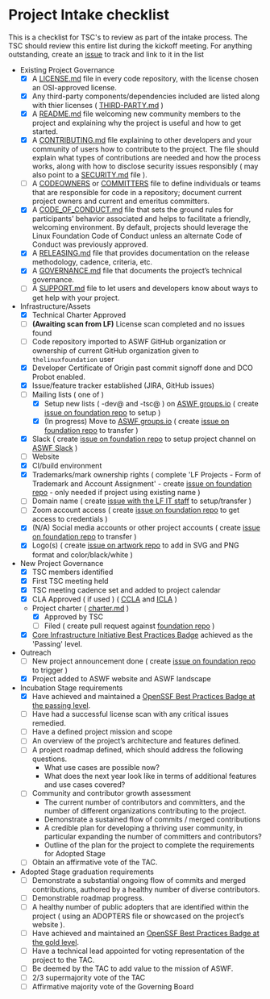 # Project Intake checklist

This is a checklist for TSC's to review as part of the intake process. The TSC should review this entire list during the kickoff meeting. For anything outstanding, create an [issue](../issues) to track and link to it in the list

- Existing Project Governance
  - [X] A [LICENSE.md](../LICENSE.md) file in every code repository, with the license chosen an OSI-approved license.
  - [X] Any third-party components/dependencies included are listed along with thier licenses ( [THIRD-PARTY.md](../THIRD-PARTY.md) )
  - [X] A [README.md](../README.md) file welcoming new community members to the project and explaining why the project is useful and how to get started.
  - [X] A [CONTRIBUTING.md](../CONTRIBUTING.md) file explaining to other developers and your community of users how to contribute to the project. The file should explain what types of contributions are needed and how the process works, along with how to disclose security issues responsibly ( may also point to a [SECURITY.md](../SECURITY.md) file ).
  - [ ] A [CODEOWNERS](../CODEOWNERS) or [COMMITTERS](../COMMITERS.csv) file to define individuals or teams that are responsible for code in a repository; document current project owners and current and emeritus committers.
  - [X] A [CODE_OF_CONDUCT.md](../CODE_OF_CONDUCT.md) file that sets the ground rules for participants’ behavior associated and helps to facilitate a friendly, welcoming environment. By default, projects should leverage the Linux Foundation Code of Conduct unless an alternate Code of Conduct was previously approved.
  - [X] A [RELEASING.md](../RELEASING.md) file that provides documentation on the release methodology, cadence, criteria, etc.
  - [X] A [GOVERNANCE.md](../GOVERNANCE.md) file that documents the project’s technical governance.
  - [ ] A [SUPPORT.md](../SUPPORT.md) file to let users and developers know about ways to get help with your project.
- Infrastructure/Assets
  - [X] Technical Charter Approved
  - [ ] **(Awaiting scan from LF)** License scan completed and no issues found
  - [ ] Code repository imported to ASWF GitHub organization or ownership of current GitHub organization given to `thelinuxfoundation` user
  - [X] Developer Certificate of Origin past commit signoff done and DCO Probot enabled.
  - [X] Issue/feature tracker established (JIRA, GitHub issues)
  - [ ] Mailing lists ( one of )
    - [X] Setup new lists ( -dev@ and -tsc@ ) on [ASWF groups.io](https://lists.aswf.io) ( create [issue on foundation repo](https://github.com/AcademySoftwareFoundation/foundation/issues/new) to setup )
    - [X] (In progress) Move to [ASWF groups.io](https://lists.aswf.io) ( create [issue on foundation repo](https://github.com/AcademySoftwareFoundation/foundation/issues/new) to transfer )
  - [X] Slack ( create [issue on foundation repo](https://github.com/AcademySoftwareFoundation/foundation/issues/new) to setup project channel on [ASWF Slack](https://slack.aswf.io) )
  - [ ] Website
  - [X] CI/build environment
  - [X] Trademarks/mark ownership rights ( complete 'LF Projects - Form of Trademark and Account Assignment' - create [issue on foundation repo](https://github.com/AcademySoftwareFoundation/foundation/issues/new) - only needed if project using existing name )
  - [ ] Domain name	( create [issue with the LF IT staff](https://jira.linuxfoundation.org/plugins/servlet/theme/portal/2/group/19) to setup/transfer )
  - [ ] Zoom account access ( create [issue on foundation repo](https://github.com/AcademySoftwareFoundation/foundation/issues/new) to get access to credentials )
  - [X] (N/A) Social media accounts or other project accounts	( create [issue on foundation repo](https://github.com/AcademySoftwareFoundation/foundation/issues/new) to transfer )
  - [X] Logo(s)	( create [issue on artwork repo](https://github.com/AcademySoftwareFoundation/artwork/issues/new) to add in SVG and PNG format and color/black/white )
- New Project Governance
  - [X] TSC members identified
  - [X] First TSC meeting held
  - [X] TSC meeting cadence set and added to project calendar
  - [X] CLA Approved ( if used ) ( [CCLA](CLA-corporate.md) and [ICLA](CLA-individual.md) )
  - Project charter	( [charter.md](charter.md) )
    - [X] Approved by TSC
    - [ ] Filed ( create pull request against [foundation repo](https://github.com/AcademySoftwareFoundation/foundation) )
  - [X] [Core Infrastructure Initiative Best Practices Badge](https://bestpractices.coreinfrastructure.org/) achieved as the 'Passing' level.
- Outreach
  - [ ] New project announcement done ( create [issue on foundation repo](https://github.com/AcademySoftwareFoundation/foundation/issues/new) to trigger )
  - [X] Project added to ASWF website and ASWF landscape
- Incubation Stage requirements
  - [X] Have achieved and maintained a [OpenSSF Best Practices Badge at the passing level](https://bestpractices.coreinfrastructure.org/en/criteria).
  - [ ] Have had a successful license scan with any critical issues remedied.
  - [ ] Have a defined project mission and scope
  - [ ] An overview of the project’s architecture and features defined.
  - [ ] A project roadmap defined, which should address the following questions.
    - What use cases are possible now?
    - What does the next year look like in terms of additional features and use cases covered?
  - [ ] Community and contributor growth assessment
    - The current number of contributors and committers, and the number of different organizations contributing to the project.
    - Demonstrate a sustained flow of commits / merged contributions
    - A credible plan for developing a thriving user community, in particular expanding the number of committers and contributors?
    - Outline of the plan for the project to complete the requirements for Adopted Stage
  - [ ] Obtain an affirmative vote of the TAC.
- Adopted Stage graduation requirements
  - [ ] Demonstrate a substantial ongoing flow of commits and merged contributions, authored by a healthy number of diverse contributors.
  - [ ] Demonstrable roadmap progress.
  - [ ] A healthy number of public adopters that are identified within the project ( using an ADOPTERS file or showcased on the project’s website ).
  - [ ] Have achieved and maintained an [OpenSSF Best Practices Badge at the gold level](https://bestpractices.coreinfrastructure.org/en/criteria/2).
  - [ ] Have a technical lead appointed for voting representation of the project to the TAC.
  - [ ] Be deemed by the TAC to add value to the mission of ASWF.
  - [ ] 2/3 supermajority vote of the TAC
  - [ ] Affirmative majority vote of the Governing Board
